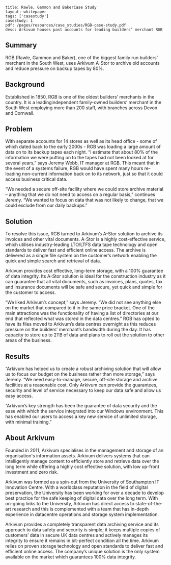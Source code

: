 ```title: Rawle, Gammon and BakerCase Studylayout: whitepapertags: ['casestudy']casestudy: 1pdf: /pages/resources/case_studies/RGB-case-study.pdfdesc: Arkivum houses past accounts for leading builders’ merchant RGB```## SummaryRGB (Rawle, Gammon and Baker), one of the biggest family run builders’ merchant in the South West, uses Arkivum A-Stor to archive old accounts and reduce pressure on backup tapes by 80%.## BackgroundEstablished in 1850, RGB is one of the oldest builders’ merchants in the country. It is a leadingindependent family-owned builders’ merchant in the South West employing more than 200 staff, with branches across Devon and Cornwall.## ProblemWith separate accounts for 14 stores as well as its head office - some of which dated back to the early 2000s - RGB was loading a large amount of data on to its backup tapes each night. “I estimate that about 80% of the information we were putting on to the tapes had not been looked at for several years,” says Jeremy Webb, IT manager at RGB. This meant that in the event of a systems failure, RGB would have spent many hours re-loading non-current information back on to its network, just so that it could access business critical data.“We needed a secure off-site facility where we could store archive material – anything that we do not need to access on a regular basis,” continues Jeremy. “We wanted to focus on data that was not likely to change, that we could exclude from our daily backups.”## SolutionTo resolve this issue, RGB turned to Arkivum’s A-Stor solution to archive its invoices and other vital documents. A-Stor is a highly cost-effective service, which utilises industry-leading LTO/LTFS data tape technology and open standards to deliver fast and efficient online access. The archive is delivered as a single file system on the customer’s network enabling the quick and simple search and retrieval of data.Arkivum provides cost effective, long-term storage, with a 100% guarantee of data integrity. Its A-Stor solution is ideal for the construction industry as it can guarantee that all vital documents, such as invoices, plans, quotes, tax and insurance documents will be safe and secure, yet quick and simple for the customer to access.“We liked Arkivum’s concept,” says Jeremy. “We did not see anything else on the market that compared to it in the same price bracket. One of the main attractions was the functionality of having a list of directories at our end that reflected what was stored in the data centres.” RGB has opted to have its files moved to Arkivum’s data centres overnight as this reduces pressure on the builders’ merchant’s bandwidth during the day. It has capacity to store up to 2TB of data and plans to roll out the solution to other areas of the business.## Results“Arkivum has helped us to create a robust archiving solution that will allow us to focus our budget on the business rather than more storage,” says Jeremy. “We need easy-to-manage, secure, off-site storage and archive facilities at a reasonable cost. Only Arkivum can provide the guarantees, security and level of service necessary to keep our data safe and allow us easy access.“Arkivum’s key strength has been the guarantee of data security and the ease with which the service integrated into our Windows environment. This has enabled our users to access a key new service of unlimited storage, with minimal training.”## About ArkivumFounded in 2011, Arkivum specialises in the management and storage of an organisation's information assets. Arkivum delivers systems that can intelligently manage content to efficiently store and retrieve data over the long term while offering a highly cost effective solution, with low up-front investment and zero risk.Arkivum was formed as a spin-out from the University of Southampton IT Innovation Centre. With a worldclass reputation in the field of digital preservation, the University has been working for over a decade to develop best practice for the safe keeping of digital data over the long term. With on-going links to the University, Arkivum has direct access to state-of-the-art research and this is complemented with a team that has in-depth experience in datacentre operations and storage system implementation.Arkivum provides a completely transparent data archiving service and its approach to data safety and security is simple; it keeps multiple copies of customers’ data in secure UK data centres and actively manages its integrity to ensure it remains in bit-perfect condition all the time. Arkivum relies on proven storage technology and open standards to deliver fast and efficient online access. The company’s unique solution is the only system available on the market which guarantees 100% data integrity.